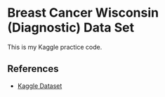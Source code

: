 # Breast Cancer Wisconsin (Diagnostic) Data Set

This is my Kaggle practice code.

## References

- [Kaggle Dataset](https://www.kaggle.com/uciml/breast-cancer-wisconsin-data)

